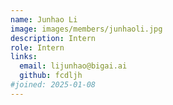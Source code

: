 ```yaml
---
name: Junhao Li
image: images/members/junhaoli.jpg
description: Intern
role: Intern
links:
  email: lijunhao@bigai.ai
  github: fcdljh
#joined: 2025-01-08
---
```


 